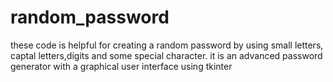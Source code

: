 # random_password

these code is helpful for creating a random password by using small letters, captal letters,digits and some special character.
it is an advanced password generator with a graphical user interface using tkinter 
